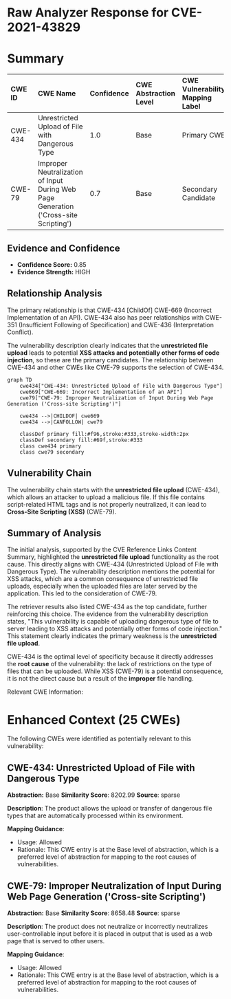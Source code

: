 # Raw Analyzer Response for CVE-2021-43829

# Summary
| CWE ID  | CWE Name                                                                  | Confidence | CWE Abstraction Level | CWE Vulnerability Mapping Label | CWE-Vulnerability Mapping Notes |
| :-------- | :------------------------------------------------------------------------ | :--------- | :---------------------- | :------------------------------ | :------------------------------ |
| CWE-434 | Unrestricted Upload of File with Dangerous Type                           | 1.0        | Base                    | Primary CWE                     | Allowed                       |
| CWE-79  | Improper Neutralization of Input During Web Page Generation ('Cross-site Scripting') | 0.7        | Base                    | Secondary Candidate             | Allowed                       |

## Evidence and Confidence

*   **Confidence Score:** 0.85
*   **Evidence Strength:** HIGH

## Relationship Analysis
The primary relationship is that CWE-434 [ChildOf] CWE-669 (Incorrect Implementation of an API). CWE-434 also has peer relationships with CWE-351 (Insufficient Following of Specification) and CWE-436 (Interpretation Conflict).

The vulnerability description clearly indicates that the **unrestricted file upload** leads to potential **XSS attacks and potentially other forms of code injection**, so these are the primary candidates. The relationship between CWE-434 and other CWEs like CWE-79 supports the selection of CWE-434.

```mermaid
graph TD
    cwe434["CWE-434: Unrestricted Upload of File with Dangerous Type"]
    cwe669["CWE-669: Incorrect Implementation of an API"]
    cwe79["CWE-79: Improper Neutralization of Input During Web Page Generation ('Cross-site Scripting')"]

    cwe434 -->|CHILDOF| cwe669
    cwe434 -->|CANFOLLOW| cwe79

    classDef primary fill:#f96,stroke:#333,stroke-width:2px
    classDef secondary fill:#69f,stroke:#333
    class cwe434 primary
    class cwe79 secondary
```

## Vulnerability Chain
The vulnerability chain starts with the **unrestricted file upload** (CWE-434), which allows an attacker to upload a malicious file. If this file contains script-related HTML tags and is not properly neutralized, it can lead to **Cross-Site Scripting (XSS)** (CWE-79).

## Summary of Analysis
The initial analysis, supported by the CVE Reference Links Content Summary, highlighted the **unrestricted file upload** functionality as the root cause. This directly aligns with CWE-434 (Unrestricted Upload of File with Dangerous Type). The vulnerability description mentions the potential for XSS attacks, which are a common consequence of unrestricted file uploads, especially when the uploaded files are later served by the application. This led to the consideration of CWE-79.

The retriever results also listed CWE-434 as the top candidate, further reinforcing this choice. The evidence from the vulnerability description states, "This vulnerability is capable of uploading dangerous type of file to server leading to XSS attacks and potentially other forms of code injection." This statement clearly indicates the primary weakness is the **unrestricted file upload**.

CWE-434 is the optimal level of specificity because it directly addresses the **root cause** of the vulnerability: the lack of restrictions on the type of files that can be uploaded. While XSS (CWE-79) is a potential consequence, it is not the direct cause but a result of the **improper** file handling.

Relevant CWE Information:

# Enhanced Context (25 CWEs)
The following CWEs were identified as potentially relevant to this vulnerability:

## CWE-434: Unrestricted Upload of File with Dangerous Type
**Abstraction:** Base
**Similarity Score**: 8202.99
**Source**: sparse

**Description**:
The product allows the upload or transfer of dangerous file types that are automatically processed within its environment.

**Mapping Guidance**:
- Usage: Allowed
- Rationale: This CWE entry is at the Base level of abstraction, which is a preferred level of abstraction for mapping to the root causes of vulnerabilities.

## CWE-79: Improper Neutralization of Input During Web Page Generation ('Cross-site Scripting')
**Abstraction:** Base
**Similarity Score**: 8658.48
**Source**: sparse

**Description**:
The product does not neutralize or incorrectly neutralizes user-controllable input before it is placed in output that is used as a web page that is served to other users.

**Mapping Guidance**:
- Usage: Allowed
- Rationale: This CWE entry is at the Base level of abstraction, which is a preferred level of abstraction for mapping to the root causes of vulnerabilities.